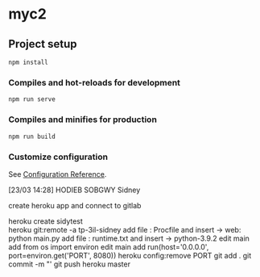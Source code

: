 # myc2

## Project setup
```
npm install
```

### Compiles and hot-reloads for development
```
npm run serve
```

### Compiles and minifies for production
```
npm run build
```

### Customize configuration
See [Configuration Reference](https://cli.vuejs.org/config/).


[23/03 14:28] HODIEB SOBGWY Sidney
    
create heroku app and connect to gitlab


heroku create sidytest <br>
heroku git:remote -a tp-3il-sidney
add file : Procfile and insert -> web: python main.py
add file : runtime.txt and insert -> python-3.9.2
edit main add from os import environ
edit main add run(host='0.0.0.0', port=environ.get('PORT', 8080))
heroku config:remove PORT 
git add .
git commit -m "'
git push heroku master
 




